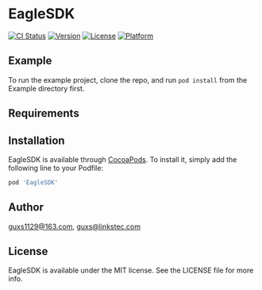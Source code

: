 # EagleSDK

[![CI Status](http://img.shields.io/travis/guxs1129@163.com/EagleSDK.svg?style=flat)](https://travis-ci.org/guxs1129@163.com/EagleSDK)
[![Version](https://img.shields.io/cocoapods/v/EagleSDK.svg?style=flat)](http://cocoapods.org/pods/EagleSDK)
[![License](https://img.shields.io/cocoapods/l/EagleSDK.svg?style=flat)](http://cocoapods.org/pods/EagleSDK)
[![Platform](https://img.shields.io/cocoapods/p/EagleSDK.svg?style=flat)](http://cocoapods.org/pods/EagleSDK)

## Example

To run the example project, clone the repo, and run `pod install` from the Example directory first.

## Requirements

## Installation

EagleSDK is available through [CocoaPods](http://cocoapods.org). To install
it, simply add the following line to your Podfile:

```ruby
pod 'EagleSDK'
```

## Author

guxs1129@163.com, guxs@linkstec.com

## License

EagleSDK is available under the MIT license. See the LICENSE file for more info.
